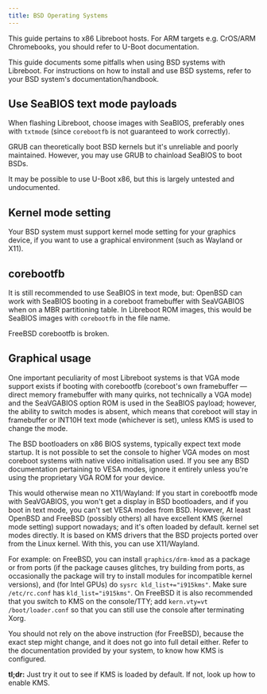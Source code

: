 ```yaml
---
title: BSD Operating Systems
---
```


This guide pertains to x86 Libreboot hosts. For ARM targets e.g. CrOS/ARM
Chromebooks, you should refer to U-Boot documentation.

This guide documents some pitfalls when using BSD systems with Libreboot.
For instructions on how to install and use BSD systems, refer to your BSD
system's documentation/handbook.

## Use SeaBIOS text mode payloads

When flashing Libreboot, choose images with SeaBIOS, preferably ones with `txtmode` (since `corebootfb` is not guaranteed to work correctly).

GRUB can theoretically boot BSD kernels but it's unreliable and poorly
maintained. However, you may use GRUB to chainload SeaBIOS to boot BSDs.

It may be possible to use U-Boot x86, but this is largely untested and
undocumented.

## Kernel mode setting

Your BSD system must support kernel mode setting for your graphics device, if
you want to use a graphical environment (such as Wayland or X11).

## corebootfb

It is still recommended to use SeaBIOS in text mode, but: OpenBSD can work with
SeaBIOS booting in a coreboot framebuffer with SeaVGABIOS when on a MBR
partitioning table. In Libreboot ROM images, this would be SeaBIOS images with
`corebootfb` in the file name.

FreeBSD corebootfb is broken.

## Graphical usage

One important peculiarity of most Libreboot systems is that VGA mode support
exists if booting with corebootfb (coreboot's own framebuffer &mdash; direct
memory framebuffer with many quirks, not technically a VGA mode) and the
SeaVGABIOS option ROM is used in the SeaBIOS payload; however, the ability to
switch modes is absent, which means that coreboot will stay in framebuffer or
INT10H text mode (whichever is set), unless KMS is used to change the mode.

The BSD bootloaders on x86 BIOS systems, typically expect text mode startup. It
is not possible to set the console to higher VGA modes on most coreboot systems
with native video initialisation used. If you see any BSD documentation
pertaining to VESA modes, ignore it entirely unless you're using the
proprietary VGA ROM for your device.

This would otherwise mean no X11/Wayland: If you start in corebootfb mode with
SeaVGABIOS, you won't get a display in BSD bootloaders, and if you boot in text
mode, you can't set VESA modes from BSD. However, At least OpenBSD and FreeBSD
(possibly others) all have excellent KMS (kernel mode setting) support
nowadays; and it's often loaded by default. kernel set modes directly. It is
based on KMS drivers that the BSD projects ported over from the Linux kernel.
With this, you can use X11/Wayland.

For example: on FreeBSD, you can install `graphics/drm-kmod` as a package or
from ports (if the package causes glitches, try building from ports, as
occasionally the package will try to install modules for incompatible kernel
versions), and (for Intel GPUs) do `sysrc kld_list+="i915kms"`. Make sure
`/etc/rc.conf` has `kld_list="i915kms"`. On FreeBSD it is also recommended that
you switch to KMS on the console/TTY; add `kern.vty=vt` `/boot/loader.conf` so
that you can still use the console after terminating Xorg.

You should not rely on the above instruction (for FreeBSD), because the exact
step might change, and it does not go into full detail either. Refer to the
documentation provided by your system, to know how KMS is configured.

**tl;dr:** Just try it out to see if KMS is loaded by default. If not, look up
how to enable KMS.
